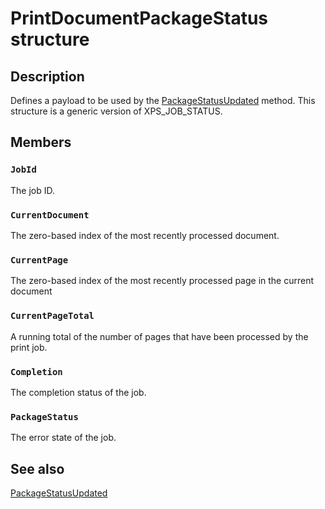# PrintDocumentPackageStatus structure

## Description

Defines a payload to be used by the [PackageStatusUpdated](https://learn.microsoft.com/windows/desktop/api/documenttarget/nf-documenttarget-iprintdocumentpackagestatusevent-packagestatusupdated) method. This structure is a generic version of XPS_JOB_STATUS.

## Members

### `JobId`

The job ID.

### `CurrentDocument`

The zero-based index of the most recently processed document.

### `CurrentPage`

The zero-based index of the most recently processed page in the current document

### `CurrentPageTotal`

A running total of the number of pages that have been processed by the print job.

### `Completion`

The completion status of the job.

### `PackageStatus`

The error state of the job.

## See also

[PackageStatusUpdated](https://learn.microsoft.com/windows/desktop/api/documenttarget/nf-documenttarget-iprintdocumentpackagestatusevent-packagestatusupdated)